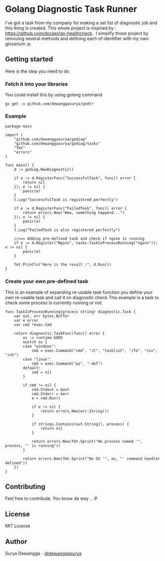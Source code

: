 # Golang Diagnostic Task Runner

I've got a task from my company for making a set list of diagnostic job and this thing is created. This whole project is inspired by : https://github.com/docker/go-healthcheck . I simplify those project by removing several methods and defining each of identifier with my own glosarium :p.

## Getting started

Here is the step you need to do

### Fetch it into your libraries

You could install this by using golang command
```
go get -u github.com/dewanggasurya/godtr
```

### Example

```
package main

import (
	"github.com/dewanggasurya/godiag"
	"github.com/dewanggasurya/godiag/tasks"
	"fmt"
	"errors"
)

func main() {
	d := godiag.NewDiagnostic()

	if e := d.RegisterFunc("SuccessfulTask", func() error {
		return nil
	}); e != nil {
		panic(e)
	}
	t.Log("SuccessfulTask is registered perfectly")

	if e := d.RegisterFunc("FailedTask", func() error {
		return errors.New("Wew, something happend...")
	}); e != nil {
		panic(e)
	}
	t.Log("FailedTask is also registered perfectly")

	//=== Adding pre-defined task and check if nginx is running
	if e := d.Register("Nginx", tasks.TaskIsProcessRunning("nginx")); e != nil {
		panic(e)
	}
	
	fmt.Println("Here is the result :", d.Run())
}
```

### Create your own pre-defined task

This is an example of expanding re-usable task function you define your own re-usable task and call it on diagnostic check This example is a task to check some process is currently running or not.

```
func TaskIsProcessRunning(process string) diagnostic.Task {
	var out, err bytes.Buffer
	var e error
	var cmd *exec.Cmd

	return diagnostic.TaskFunc(func() error {
		os := runtime.GOOS
		switch os {
		case "windows":
			cmd = exec.Command("cmd", "/C", "tasklist", "/fo", "csv", "/nh")
		case "linux":
			cmd = exec.Command("ps", "-def")
		default:
			cmd = nil
		}

		if cmd != nil {
			cmd.Stdout = &out
			cmd.Stderr = &err
			e = cmd.Run()

			if e != nil {
				return errors.New(err.String())
			}

			if strings.Contains(out.String(), process) {
				return nil
			}

			return errors.New(fmt.Sprint("No process named '", process, "' is running"))
		}

		return errors.New(fmt.Sprint("No OS '", os, "' command handler defined"))
	})
}
```

## Contributing

Feel free to contribute. You know da wey .. :P

## License

MIT License

## Author

Surya Dewangga - [@dewanggasurya](https://twitter.com/dewanggasurya)